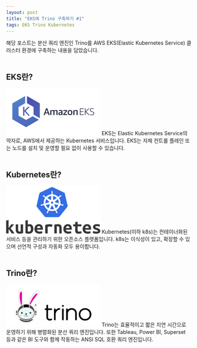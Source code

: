 ```yaml
---
layout: post
title: "EKS에 Trino 구축하기 #1"
tags: EKS Trino Kubernetes
---
```

해당 포스트는 분산 쿼리 엔진인 Trino를 AWS EKS(Elastic Kubernetes Service) 클러스터 환경에 구축하는 내용을 담았습니다.
<br/><br/>
## EKS란?
<img src = "/post_images/eks-on-trino-part1/amazon_eks.png" width="256" height=auto>
EKS는 Elastic Kubernetes Service의 약자로, 
AWS에서 제공하는 Kubernetes 서비스입니다. EKS는 자체 컨트롤 플레인 또는 노드를 설치 및 운영할 필요 없이 사용할 수 있습니다.
<br/><br/>

## Kubernetes란?
<img src = "/post_images/eks-on-trino-part1/kubernetes.png" width="256" height=auto>
Kubernetes(이하 k8s)는 컨테이너화된 서비스 등을 관리하기 위한 오픈소스 플랫폼입니다. k8s는 이식성이 있고, 확장할 수 있으며 선언적 구성과 자동화 모두 용이합니다. 
<br/><br/>

## Trino란?
<img src = "/post_images/eks-on-trino-part1/trino.png" width="256" height=auto>
Trino는 효율적이고 짧은 지연 시간으로 운영하기 위해 병렬화된 분산 쿼리 엔진입니다. 또한 Tableau, Power BI, Superset 등과 같은 BI 도구와 함께 작동하는 ANSI SQL 호환 쿼리 엔진입니다.


